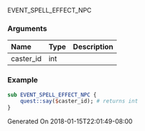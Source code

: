 EVENT_SPELL_EFFECT_NPC
### Arguments
**Name**|**Type**|**Description**
:-----|:-----|:-----
caster_id|int|
### Example
```perl
sub EVENT_SPELL_EFFECT_NPC {
	quest::say($caster_id); # returns int
}
```

Generated On 2018-01-15T22:01:49-08:00